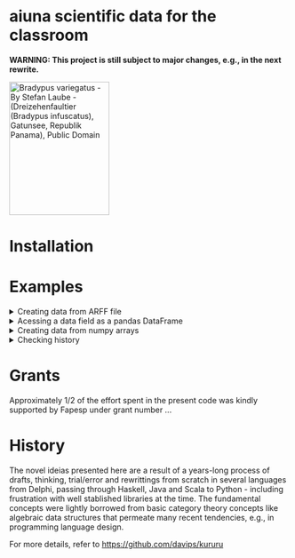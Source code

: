# aiuna scientific data for the classroom
**WARNING: This project is still subject to major changes, e.g., in the next rewrite.**

<p><a href="https://commons.wikimedia.org/wiki/File:Bradypus.jpg#/media/Ficheiro:Bradypus.jpg"><img src="https://upload.wikimedia.org/wikipedia/commons/1/18/Bradypus.jpg" alt="Bradypus variegatus - By Stefan Laube - (Dreizehenfaultier (Bradypus infuscatus), Gatunsee, Republik Panama), Public Domain" width="180" height="240"></a></p>

# Installation

# Examples

<details>
<summary>Creating data from ARFF file</summary>
<p>

```python3
from aiuna import *

d = dataset.data  # 'iris' is the default dataset
print(d.Xd)
```

```
['sepal length (cm)', 'sepal width (cm)', 'petal length (cm)', 'petal width (cm)']
```
```python3

print(d.X[:5])
```

```
[[5.1 3.5 1.4 0.2]
 [4.9 3.  1.4 0.2]
 [4.7 3.2 1.3 0.2]
 [4.6 3.1 1.5 0.2]
 [5.  3.6 1.4 0.2]]
```
```python3

print(d.y[:5])
```

```
['setosa' 'setosa' 'setosa' 'setosa' 'setosa']
```
```python3

print(d.y_pd.value_counts())
```

```
target    
virginica     50
versicolor    50
setosa        50
dtype: int64
```

</p>
</details>

<details>
<summary>Acessing a data field as a pandas DataFrame</summary>
<p>

```python3
from aiuna import *

d = dataset.data  # 'iris' is the default dataset
df = d.X_pd
print(df.head())
```

```
   sepal length (cm)  sepal width (cm)  petal length (cm)  petal width (cm)
0                5.1               3.5                1.4               0.2
1                4.9               3.0                1.4               0.2
2                4.7               3.2                1.3               0.2
3                4.6               3.1                1.5               0.2
4                5.0               3.6                1.4               0.2
```
```python3

mycol = d.X_pd["petal length (cm)"]
print(mycol[:5])
```

```
0    1.4
1    1.4
2    1.3
3    1.5
4    1.4
Name: petal length (cm), dtype: float64
```

</p>
</details>

<details>
<summary>Creating data from numpy arrays</summary>
<p>

```python3
from aiuna import *
import numpy as np

X = np.array([[1, 2, 3], [4, 5, 6], [7, 8, 9]])
y = np.array([0, 1, 1])
d = new(X=X, y=y)
print(d)
```

```
{
    "uuid": "06NLDM4mLEMrHPOaJvEBqdo",
    "uuids": {
        "changed": "3Sc2JjUPMlnNtlq3qdx9Afy",
        "X": "13zbQMwRwU3WB8IjMGaXbtf",
        "Y": "1IkmDz3ATFmgzeYnzygvwDu"
    },
    "step": {
        "id": "06NLDM4mLEMrHPOT2pd5lzo",
        "desc": {
            "name": "New",
            "path": "aiuna.step.new",
            "config": {
                "hashes": {
                    "X": "586962852295d584ec08e7214393f8b2",
                    "Y": "f043eb8b1ab0a9618ad1dc53a00d759e"
                }
            }
        }
    },
    "changed": [
        "X",
        "Y"
    ],
    "X": [
        "[[1 2 3]",
        " [4 5 6]",
        " [7 8 9]]"
    ],
    "Y": [
        "[[0]",
        " [1]",
        " [1]]"
    ]
}
```

</p>
</details>

<details>
<summary>Checking history</summary>
<p>

```python3
from aiuna import *

d = dataset.data  # 'iris' is the default dataset
print(d.history)
```

```
{
    "02o8BsNH0fhOYFF6JqxwaLF": {
        "name": "New",
        "path": "aiuna.step.new",
        "config": {
            "hashes": {
                "X": "19b2d27779bc2d2444c11f5cc24c98ee",
                "Y": "8baa54c6c205d73f99bc1215b7d46c9c",
                "Xd": "0af9062dccbecaa0524ac71978aa79d3",
                "Yd": "04ceed329f7c3eb43f93efd981fde313",
                "Xt": "60d4f429fcd642bbaf1d976002479ea2",
                "Yt": "4660adc31e2c25d02cb751dcb96ecfd3"
            }
        }
    }
}
```
```python3

del d["X"]
print(d.history)
```

```
{
    "02o8BsNH0fhOYFF6JqxwaLF": {
        "name": "New",
        "path": "aiuna.step.new",
        "config": {
            "hashes": {
                "X": "19b2d27779bc2d2444c11f5cc24c98ee",
                "Y": "8baa54c6c205d73f99bc1215b7d46c9c",
                "Xd": "0af9062dccbecaa0524ac71978aa79d3",
                "Yd": "04ceed329f7c3eb43f93efd981fde313",
                "Xt": "60d4f429fcd642bbaf1d976002479ea2",
                "Yt": "4660adc31e2c25d02cb751dcb96ecfd3"
            }
        }
    },
    "06fV1rbQVC1WfPelDNTxEPI": {
        "name": "Del",
        "path": "aiuna.step.delete",
        "config": {
            "field": "X"
        }
    }
}
```
```python3

d["Z"] = 42
print(d.Z, type(d.Z))
```

```
[[42]] <class 'numpy.ndarray'>
```
```python3

print(d.history)
```

```
{
    "02o8BsNH0fhOYFF6JqxwaLF": {
        "name": "New",
        "path": "aiuna.step.new",
        "config": {
            "hashes": {
                "X": "19b2d27779bc2d2444c11f5cc24c98ee",
                "Y": "8baa54c6c205d73f99bc1215b7d46c9c",
                "Xd": "0af9062dccbecaa0524ac71978aa79d3",
                "Yd": "04ceed329f7c3eb43f93efd981fde313",
                "Xt": "60d4f429fcd642bbaf1d976002479ea2",
                "Yt": "4660adc31e2c25d02cb751dcb96ecfd3"
            }
        }
    },
    "06fV1rbQVC1WfPelDNTxEPI": {
        "name": "Del",
        "path": "aiuna.step.delete",
        "config": {
            "field": "X"
        }
    },
    "05eIWbfCJS7vWJsXBXjoUAh": {
        "name": "Let",
        "path": "aiuna.step.let",
        "config": {
            "field": "Z",
            "value": 42
        }
    }
}
```

</p>
</details>

# Grants
Approximately 1/2 of the effort spent in the present code was kindly supported by Fapesp under grant number ...


# History
The novel ideias presented here are a result of a years-long
process of drafts, thinking, trial/error and rewrittings from scratch in several languages from Delphi, passing through Haskell, Java and Scala to Python - including frustration with well stablished libraries at the time. The fundamental concepts were lightly borrowed from basic category theory concepts like algebraic data structures that permeate many recent tendencies, e.g., in programming language design.

For more details, refer to https://github.com/davips/kururu
